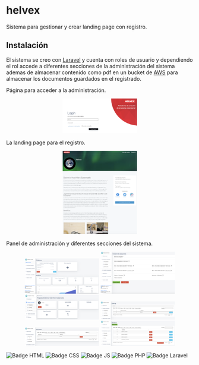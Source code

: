 # helvex
Sistema para gestionar y crear landing page con registro.

## Instalación
El sistema se creo con [Laravel](https://laravel.com/) y cuenta con roles de usuario y dependiendo el rol accede a diferentes secciones de la administración del sistema ademas de almacenar contenido como pdf en un bucket de [AWS](https://aws.amazon.com/es/) para almacenar los documentos guardados en el registrado.

Página para acceder a la administración.
<p align="center">
	<img src="pantallas/pantalla_1.png" width="200"/>
</p>

La landing page para el registro.
<p align="center">
	<img src="pantallas/pantalla_2.png" width="200"/>
</p>

Panel de administración y diferentes secciones del sistema.
<p align="center">
	<img src="pantallas/pantalla_3.png" width="200"/>
	<img src="pantallas/pantalla_4.png" width="200"/>
	<img src="pantallas/pantalla_5.png" width="200"/>
	<img src="pantallas/pantalla_6.png" width="200"/>
	<img src="pantallas/pantalla_7.png" width="200"/>
	<img src="pantallas/pantalla_8.png" width="200"/>
</p>


![Badge HTML](https://img.shields.io/badge/HTML%20-red)
![Badge CSS](https://img.shields.io/badge/CSS%20-blue)
![Badge JS](https://img.shields.io/badge/Javascript%20-yellow)
![Badge PHP](https://img.shields.io/badge/PHP%20-777BB4)
![Badge Laravel](https://img.shields.io/badge/Laravel%20-f55247)
